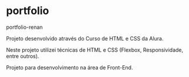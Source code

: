 # portfolio
 portfolio-renan

Projeto desenvolvido através do Curso de HTML e CSS da Alura.

Neste projeto utilizei técnicas de HTML e CSS (Flexbox, Responsividade, entre outros).

Projeto para desenvolvimento na área de Front-End.

